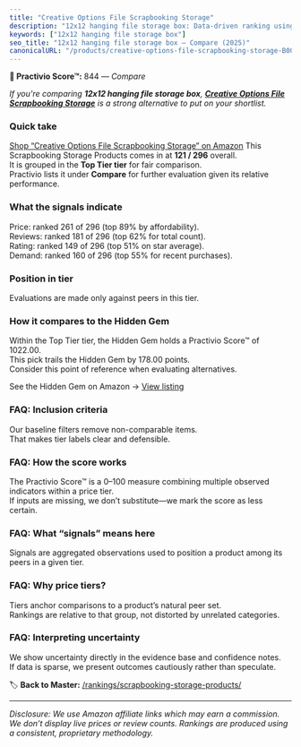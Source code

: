 ```yaml
---
title: "Creative Options File Scrapbooking Storage"
description: "12x12 hanging file storage box: Data-driven ranking using the Practivio Score™. Positioned by quality, value, demand, findability, momentum."
keywords: ["12x12 hanging file storage box"]
seo_title: "12x12 hanging file storage box — Compare (2025)"
canonicalURL: "/products/creative-options-file-scrapbooking-storage-B00C1MK1J0/"
---
```


**🛒 Practivio Score™:** 844 — _Compare_


*If you're comparing **12x12 hanging file storage box**, **[Creative Options File Scrapbooking Storage](https://www.amazon.com/dp/B00C1MK1J0?tag=practivio-20)** is a strong alternative to put on your shortlist.*
### Quick take
[Shop “Creative Options File Scrapbooking Storage” on Amazon](https://www.amazon.com/dp/B00C1MK1J0?tag=practivio-20)
This Scrapbooking Storage Products comes in at **121 / 296** overall.  
It is grouped in the **Top Tier tier** for fair comparison.  
Practivio lists it under **Compare** for further evaluation given its relative performance.

### What the signals indicate
Price: ranked 261 of 296 (top 89% by affordability).  
Reviews: ranked 181 of 296 (top 62% for total count).  
Rating: ranked 149 of 296 (top 51% on star average).  
Demand: ranked 160 of 296 (top 55% for recent purchases).

### Position in tier
Evaluations are made only against peers in this tier.

### How it compares to the Hidden Gem
Within the Top Tier tier, the Hidden Gem holds a Practivio Score™ of 1022.00.  
This pick trails the Hidden Gem by 178.00 points.  
Consider this point of reference when evaluating alternatives.  

See the Hidden Gem on Amazon → [View listing](https://www.amazon.com/dp/B08V21RXFY?tag=practivio-20)

### FAQ: Inclusion criteria
Our baseline filters remove non-comparable items.  
That makes tier labels clear and defensible.

### FAQ: How the score works
The Practivio Score™ is a 0–100 measure combining multiple observed indicators within a price tier.  
If inputs are missing, we don’t substitute—we mark the score as less certain.

### FAQ: What “signals” means here
Signals are aggregated observations used to position a product among its peers in a given tier.

### FAQ: Why price tiers?
Tiers anchor comparisons to a product’s natural peer set.  
Rankings are relative to that group, not distorted by unrelated categories.

### FAQ: Interpreting uncertainty
We show uncertainty directly in the evidence base and confidence notes.  
If data is sparse, we present outcomes cautiously rather than speculate.

<!-- Missing template for Compare/CompareWithinPriceClass -->


🏷️ **Back to Master:** [/rankings/scrapbooking-storage-products/](/rankings/scrapbooking-storage-products/)

---
_Disclosure: We use Amazon affiliate links which may earn a commission. We don’t display live prices or review counts. Rankings are produced using a consistent, proprietary methodology._
